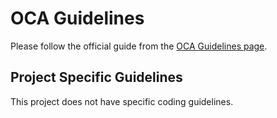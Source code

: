# OCA Guidelines

Please follow the official guide from the
[OCA Guidelines page](https://odoo-community.org/page/contributing).

## Project Specific Guidelines

This project does not have specific coding guidelines.
